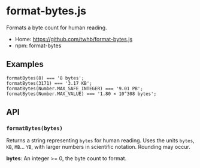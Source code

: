 # format-bytes.js

Formats a byte count for human reading.

- Home: https://github.com/twhb/format-bytes.js
- npm: format-bytes

## Examples

    formatBytes(8) === '8 bytes';
    formatBytes(3171) === '3.17 KB';
    formatBytes(Number.MAX_SAFE_INTEGER) === '9.01 PB';
    formatBytes(Number.MAX_VALUE) === '1.80 × 10^308 bytes';

## API

### `formatBytes(bytes)`

Returns a string representing `bytes` for human reading. Uses the units `bytes`, `KB`, `MB`… `YB`, with larger numbers in scientific notation. Rounding may occur.

**bytes**: An integer >= 0, the byte count to format.